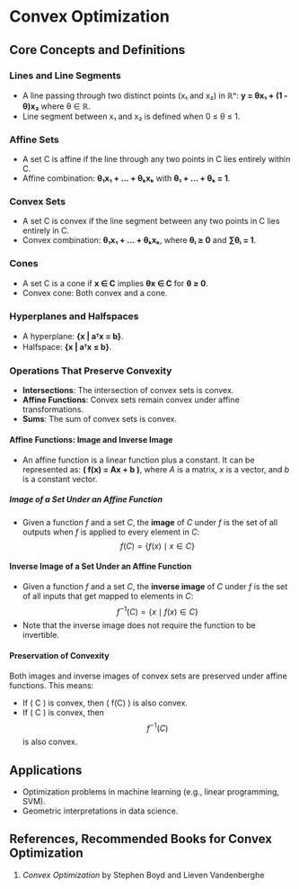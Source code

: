 # Convex Optimization

## Core Concepts and Definitions

### Lines and Line Segments
- A line passing through two distinct points (x₁ and x₂) in ℝⁿ:   **y = θx₁ + (1 - θ)x₂**    where θ ∈ ℝ.  
- Line segment between x₁ and x₂ is defined when 0 ≤ θ ≤ 1.

### Affine Sets
- A set C is affine if the line through any two points in C lies entirely within C.  
- Affine combination: **θ₁x₁ + ... + θₖxₖ** with **θ₁ + ... + θₖ = 1**.

### Convex Sets
- A set C is convex if the line segment between any two points in C lies entirely in C.  
- Convex combination: **θ₁x₁ + ... + θₖxₖ**, where **θᵢ ≥ 0** and **∑θᵢ = 1**.

### Cones
- A set C is a cone if **x ∈ C** implies **θx ∈ C** for **θ ≥ 0**.  
- Convex cone: Both convex and a cone.

### Hyperplanes and Halfspaces
- A hyperplane: **{x | aᵀx = b}**.  
- Halfspace: **{x | aᵀx ≤ b}**.

### Operations That Preserve Convexity
- **Intersections**: The intersection of convex sets is convex.  
- **Affine Functions**: Convex sets remain convex under affine transformations.  
- **Sums**: The sum of convex sets is convex.

#### Affine Functions: Image and Inverse Image
- An affine function is a linear function plus a constant. It can be represented as: **\( f(x) = Ax + b \)**, where *A* is a matrix, *x* is a vector, and *b* is a constant vector.
##### Image of a Set Under an Affine Function
- Given a function *f* and a set *C*, the **image** of *C* under *f* is the set of all outputs when *f* is applied to every element in *C*: $$f(C) = \lbrace f(x) \mid x \in C \rbrace$$
#### Inverse Image of a Set Under an Affine Function
- Given a function *f* and a set *C*, the **inverse image** of *C* under *f* is the set of all inputs that get mapped to elements in *C*: $$f^{-1}(C) = \lbrace x \mid f(x) \in C \rbrace$$
- Note that the inverse image does not require the function to be invertible.
#### Preservation of Convexity
Both images and inverse images of convex sets are preserved under affine functions. This means:  
- If \( C \) is convex, then \( f(C) \) is also convex.  
- If \( C \) is convex, then $$f^{-1}(C)$$ is also convex.




## Applications
- Optimization problems in machine learning (e.g., linear programming, SVM).  
- Geometric interpretations in data science.  

## References, Recommended Books for Convex Optimization
1. *Convex Optimization* by Stephen Boyd and Lieven Vandenberghe

